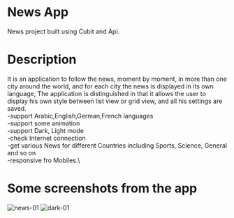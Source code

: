 # News App
News project built using Cubit and Api.

# Description
It is an application to follow the news, moment by moment, in more than one city around the world,
and for each city the news is displayed in its own language,
The application is distinguished in that it allows the user to display his own style between list view or grid view,
and all his settings are saved.\
-support Arabic,English,German,French languages\
-support some animation\
-support Dark, Light mode\
-check Internet connection\
-get various News for different Countries including Sports, Science, General and so on\
-responsive fro Mobiles.\

# Some screenshots from the app

![news-01](https://user-images.githubusercontent.com/97704843/221296716-1bba0c64-c1f3-4a38-8150-bd6ba070719b.png)
![dark-01](https://user-images.githubusercontent.com/97704843/221296826-6013775e-4973-459d-be3f-3873c6aa4517.png)
